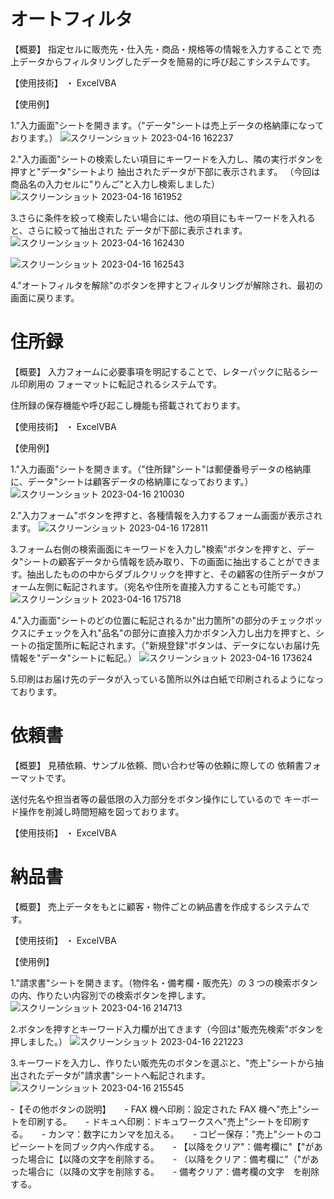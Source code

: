 # オートフィルタ

【概要】
指定セルに販売先・仕入先・商品・規格等の情報を入力することで
売上データからフィルタリングしたデータを簡易的に呼び起こすシステムです。

【使用技術】
・ ExcelVBA

【使用例】

1."入力画面"シートを開きます。（"データ"シートは売上データの格納庫になっております。）
![スクリーンショット 2023-04-16 162237](https://user-images.githubusercontent.com/118088137/232280897-33e829b1-8fcc-446b-89ee-3718dac5a2d7.PNG)

2."入力画面"シートの検索したい項目にキーワードを入力し、隣の実行ボタンを押すと"データ"シートより
抽出されたデータが下部に表示されます。
（今回は商品名の入力セルに"りんご"と入力し検索しました）
![スクリーンショット 2023-04-16 161952](https://user-images.githubusercontent.com/118088137/232281045-194a6ae9-a5a2-4192-895f-a2e14e0e5e66.PNG)

3.さらに条件を絞って検索したい場合には、他の項目にもキーワードを入れると、さらに絞って抽出された
データが下部に表示されます。
![スクリーンショット 2023-04-16 162430](https://user-images.githubusercontent.com/118088137/232281368-e37dff91-7528-4903-82cf-0485fc01c82f.PNG)

![スクリーンショット 2023-04-16 162543](https://user-images.githubusercontent.com/118088137/232281387-db9034d7-858d-4bc3-845e-da3217c2a136.PNG)

4."オートフィルタを解除"のボタンを押すとフィルタリングが解除され、最初の画面に戻ります。

# 住所録

【概要】
入力フォームに必要事項を明記することで、レターパックに貼るシール印刷用の
フォーマットに転記されるシステムです。

住所録の保存機能や呼び起こし機能も搭載されております。

【使用技術】
・ ExcelVBA

【使用例】

1."入力画面"シートを開きます。（"住所録"シート"は郵便番号データの格納庫に、データ"シートは顧客データの格納庫になっております。）
![スクリーンショット 2023-04-16 210030](https://user-images.githubusercontent.com/118088137/232308605-ab4acbcd-bf2e-4a31-8ec9-f1d0d2af19b5.PNG)

2."入力フォーム"ボタンを押すと、各種情報を入力するフォーム画面が表示されます。
![スクリーンショット 2023-04-16 172811](https://user-images.githubusercontent.com/118088137/232287380-12d65e79-8a17-4082-854d-b041aaaac2f3.PNG)

3.フォーム右側の検索画面にキーワードを入力し"検索"ボタンを押すと、データ"シートの顧客データから情報を読み取り、下の画面に抽出することができます。抽出したものの中からダブルクリックを押すと、その顧客の住所データがフォーム左側に転記されます。（宛名や住所を直接入力することも可能です。）
![スクリーンショット 2023-04-16 175718](https://user-images.githubusercontent.com/118088137/232288169-14795769-ffa3-4c21-8dce-6e66f485f3c9.png)

4."入力画面"シートのどの位置に転記されるか"出力箇所"の部分のチェックボックスにチェックを入れ"品名"の部分に直接入力かボタン入力し出力を押すと、シートの指定箇所に転記されます。（"新規登録"ボタンは、データにないお届け先情報を"データ"シートに転記。）
![スクリーンショット 2023-04-16 173624](https://user-images.githubusercontent.com/118088137/232287392-71271031-ccb5-4492-980d-847afc132f70.PNG)

5.印刷はお届け先のデータが入っている箇所以外は白紙で印刷されるようになっております。

# 依頼書

【概要】
見積依頼、サンプル依頼、問い合わせ等の依頼に際しての
依頼書フォーマットです。

送付先名や担当者等の最低限の入力部分をボタン操作にしているので
キーボード操作を削減し時間短縮を図っております。

【使用技術】
・ ExcelVBA

# 納品書

【概要】
売上データをもとに顧客・物件ごとの納品書を作成するシステムです。

【使用技術】
・ ExcelVBA

【使用例】

1."請求書"シートを開きます。（物件名・備考欄・販売先）の 3 つの検索ボタンの内、作りたい内容別での検索ボタンを押します。
![スクリーンショット 2023-04-16 214713](https://user-images.githubusercontent.com/118088137/232313334-ac223008-0e0b-4084-a35f-1d9c38cb42a3.PNG)

2.ボタンを押すとキーワード入力欄が出てきます（今回は"販売先検索"ボタンを押しました。）
![スクリーンショット 2023-04-16 221223](https://user-images.githubusercontent.com/118088137/232313858-69827c26-7056-476c-824a-301cc2d03fdf.png)

3.キーワードを入力し、作りたい販売先のボタンを選ぶと、"売上"シートから抽出されたデータが"請求書"シートへ転記されます。
![スクリーンショット 2023-04-16 215545](https://user-images.githubusercontent.com/118088137/232313335-bec53d67-3933-44e9-8840-277cd85dea56.PNG)

-【その他ボタンの説明】
　 - FAX 機へ印刷：設定された FAX 機へ"売上"シートを印刷する。
　 - ドキュへ印刷：ドキュワークスへ"売上"シートを印刷する。
　 - カンマ：数字にカンマを加える。
　 - コピー保存："売上"シートのコピーシートを同ブック内へ作成する。
　 - 【以降をクリア"：備考欄に"【"があった場合に【以降の文字を削除する。
　 - （以降をクリア：備考欄に"（"があった場合に（以降の文字を削除する。
　 - 備考クリア：備考欄の文字　を削除する。
